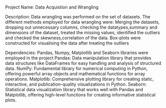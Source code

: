 Project Name: Data Acquistion and Wrangling

Description: Data wrangling was performed on the set of datasets. The different methods employed for data wrangling were: Merging the datasets, dropping out unnecessary columns, checking the datatypes,summary and dimensions of the dataset, treated the missing values, identified the outliers and checked the skewness,correlation of the data. Box-plots were constructed for visualising the data after treating the outliers

Dependencies: Pandas, Numpy, Matplotlib and Seaborn libraries were employed in the project
Pandas: Data manipulation library that provides data structures like DataFrames for easy handling and analysis of structured data.
NumPy: Fundamental library for numerical computing in Python, offering powerful array objects and mathematical functions for array operations.
Matplotlib: Comprehensive plotting library for creating static, interactive, and publication-quality visualizations in Python.
Seaborn: Statistical data visualization library that works well with Pandas and Matplotlib, offering high-level functions for creating informative statistical plots.
